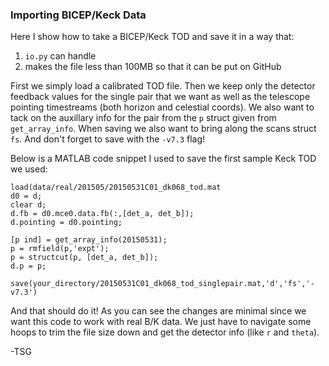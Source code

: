 ### Importing BICEP/Keck Data

Here I show how to take a BICEP/Keck TOD and save it in a way that:

1. `io.py` can handle
2. makes the file less than 100MB so that it can be put on GitHub

First we simply load a calibrated TOD file.  Then we keep only the detector feedback values for the single pair that we want as well as the telescope pointing timestreams (both horizon and celestial coords).  We also want to tack on the auxillary info for the pair from the `p` struct given from `get_array_info`.  When saving we also want to bring along the scans struct `fs`.  And don't forget to save with the `-v7.3` flag!

Below is a MATLAB code snippet I used to save the first sample Keck TOD we used:

```
load(data/real/201505/20150531C01_dk068_tod.mat
d0 = d;
clear d;
d.fb = d0.mce0.data.fb(:,[det_a, det_b]);
d.pointing = d0.pointing;

[p ind] = get_array_info(20150531);
p = rmfield(p,'expt');
p = structcut(p, [det_a, det_b]);
d.p = p;

save(your_directory/20150531C01_dk068_tod_singlepair.mat,'d','fs','-v7.3')
```

And that should do it! 
As you can see the changes are minimal since we want this code to work with real B/K data.  We just have to navigate some hoops to trim the file size down and get the detector info (like `r` and `theta`).

-TSG